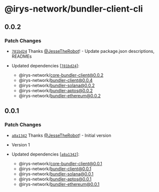 # @irys-network/bundler-client-cli

## 0.0.2

### Patch Changes

- [`781bd24`](https://github.com/Irys-xyz/network-bundler-js-sdk/commit/781bd243f8da378acd996130d9b6fd6fe33c0499) Thanks [@JesseTheRobot](https://github.com/JesseTheRobot)! - Update package.json descriptions, READMEs

- Updated dependencies [[`781bd24`](https://github.com/Irys-xyz/network-bundler-js-sdk/commit/781bd243f8da378acd996130d9b6fd6fe33c0499)]:
  - @irys-network/core-bundler-client@0.0.2
  - @irys-network/bundler-client@0.0.4
  - @irys-network/bundler-solana@0.0.2
  - @irys-network/bundler-aptos@0.0.2
  - @irys-network/bundler-ethereum@0.0.2

## 0.0.1

### Patch Changes

- [`a8a1342`](https://github.com/Irys-xyz/network-bundler-js-sdk/commit/a8a134288cb0197c2e30121a1c2f17f8e02731d9) Thanks [@JesseTheRobot](https://github.com/JesseTheRobot)! - Initial version

- Version 1

- Updated dependencies [[`a8a1342`](https://github.com/Irys-xyz/network-bundler-js-sdk/commit/a8a134288cb0197c2e30121a1c2f17f8e02731d9)]:
  - @irys-network/core-bundler-client@0.0.1
  - @irys-network/bundler-client@0.0.1
  - @irys-network/bundler-solana@0.0.1
  - @irys-network/bundler-aptos@0.0.1
  - @irys-network/bundler-ethereum@0.0.1
